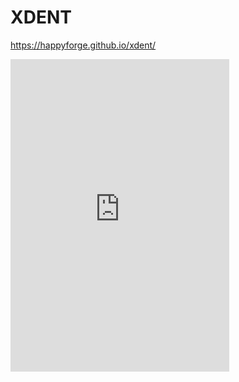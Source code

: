 # XDENT
https://happyforge.github.io/xdent/
<iframe src="https://discord.com/widget?id=963075860771004516&theme=dark" width="350" height="500" allowtransparency="true" frameborder="0" sandbox="allow-popups allow-popups-to-escape-sandbox allow-same-origin allow-scripts"></iframe>
